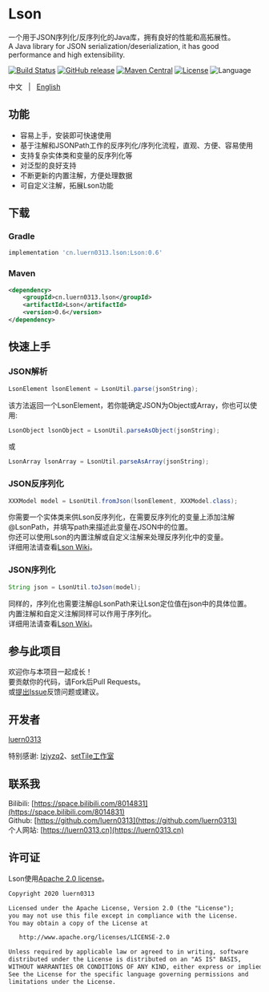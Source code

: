 # Lson

一个用于JSON序列化/反序列化的Java库，拥有良好的性能和高拓展性。  
A Java library for JSON serialization/deserialization, it has good performance and high extensibility.  

[![Build Status](https://travis-ci.com/luern0313/Lson.svg?branch=master)](https://travis-ci.com/luern0313/Lson)
[![GitHub release](https://img.shields.io/github/release/luern0313/Lson.svg)](https://github.com/luern0313/Lson)
[![Maven Central](https://maven-badges.herokuapp.com/maven-central/cn.luern0313.lson/Lson/badge.svg)](https://maven-badges.herokuapp.com/maven-central/cn.luern0313.lson/Lson)
[![License](https://img.shields.io/badge/license-Apache%202-4EB1BA.svg)](https://www.apache.org/licenses/LICENSE-2.0.html)
![Language](https://img.shields.io/badge/language-java-yellow.svg)

中文&#160;&#160;&#160;|&#160;&#160;&#160;[English](README-en.md)

## 功能

* 容易上手，安装即可快速使用
* 基于注解和JSONPath工作的反序列化/序列化流程，直观、方便、容易使用
* 支持复杂实体类和变量的反序列化等
* 对泛型的良好支持
* 不断更新的内置注解，方便处理数据
* 可自定义注解，拓展Lson功能

## 下载

### Gradle

``` groovy
implementation 'cn.luern0313.lson:Lson:0.6'
```

### Maven

``` xml
<dependency>
    <groupId>cn.luern0313.lson</groupId>
    <artifactId>Lson</artifactId>
    <version>0.6</version>
</dependency>
```

## 快速上手

### JSON解析

``` java
LsonElement lsonElement = LsonUtil.parse(jsonString);
```

该方法返回一个LsonElement，若你能确定JSON为Object或Array，你也可以使用:  

``` java
LsonObject lsonObject = LsonUtil.parseAsObject(jsonString);
```

或

``` java
LsonArray lsonArray = LsonUtil.parseAsArray(jsonString);
```

### JSON反序列化

``` java
XXXModel model = LsonUtil.fromJson(lsonElement, XXXModel.class);
```

你需要一个实体类来供Lson反序列化，在需要反序列化的变量上添加注解@LsonPath，并填写path来描述此变量在JSON中的位置。  
你还可以使用Lson的内置注解或自定义注解来处理反序列化中的变量。  
详细用法请查看[Lson Wiki](https://github.com/luern0313/Lson/wiki)。

### JSON序列化

``` java
String json = LsonUtil.toJson(model);
```

同样的，序列化也需要注解@LsonPath来让Lson定位值在json中的具体位置。  
内置注解和自定义注解同样可以作用于序列化。  
详细用法请查看[Lson Wiki](https://github.com/luern0313/Lson/wiki)。

## 参与此项目

欢迎你与本项目一起成长！  
要贡献你的代码，请Fork后Pull Requests。  
或[提出Issue](https://github.com/luern0313/Lson/issues)反馈问题或建议。

## 开发者

[luern0313](https://github.com/luern0313)  

特别感谢: [lzjyzq2](https://github.com/lzjyzq2)、[setTile工作室](https://github.com/setTileGroup)

## 联系我

Bilibili: [https://space.bilibili.com/8014831](https://space.bilibili.com/8014831)  
Github: [https://github.com/luern0313](https://github.com/luern0313)  
个人网站: [https://luern0313.cn](https://luern0313.cn)

## 许可证

Lson使用[Apache 2.0 license](LICENSE.txt)。

``` txt
Copyright 2020 luern0313

Licensed under the Apache License, Version 2.0 (the "License");
you may not use this file except in compliance with the License.
You may obtain a copy of the License at

   http://www.apache.org/licenses/LICENSE-2.0

Unless required by applicable law or agreed to in writing, software
distributed under the License is distributed on an "AS IS" BASIS,
WITHOUT WARRANTIES OR CONDITIONS OF ANY KIND, either express or implied.
See the License for the specific language governing permissions and
limitations under the License.
```
